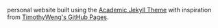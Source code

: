 personal website built using the [Academic Jekyll Theme](https://github.com/LeNPaul/academic) with inspiration from [TimothyWeng's GitHub Pages](https://github.com/TimothyWeng/TimothyWeng.github.io).

